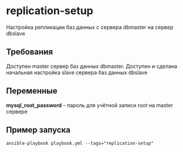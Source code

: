 replication-setup
=========

Настройка репликации баз данных с сервера dbmaster на сервер dbslave 

Требования
------------

Доступен master сервер баз данных dbmaster. Доступен и сделана начальная настройка slave сервера баз данных dbslave

Переменные
--------------
__mysql_root_password__ - пароль для учётной записи _root_ на master сервере

Пример запуска
----------------
`ansible-playbook playbook.yml --tags="replication-setup"`
